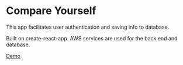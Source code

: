 # Compare Yourself

This app facilitates user authentication and saving info to database. 

Built on create-react-app. AWS services are used for the back end and database. 

[Demo](https://callumgrayson.github.io/compare-yourself/)